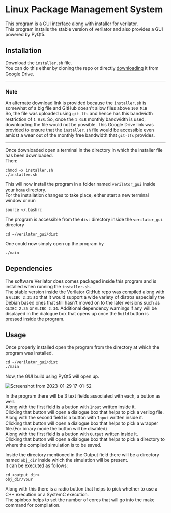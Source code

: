 # Linux Package Management System

This program is a GUI interface along with installer for verilator.  
This program installs the stable version of verilator and also provides a GUI powered by PyQt5.

## Installation  
Download the `installer.sh` file.  
You can do this either by cloning the repo or directly <a href="https://drive.google.com/file/d/1AkqBEJUibjA4ZIwpWgtK0qmLdnGohpCo/view?usp=share_link">downloading</a> it from Google Drive.

<hr>

### Note
An alternate download link is provided because the `installer.sh` is somewhat of a big file and GitHub doesn't allow files above `100 MiB`  
So, the file was uploaded using `git-lfs` and hence has this bandwidth restriction of `1 GiB`. So, once the `1 GiB` monthly bandwidth is used, downloading the file would not be possible. This Google Drive link was provided to ensure that the `installer.sh` file would be accessible even amidst a wear out of the monthly free bandwidth that `git-lfs` provides.  
<hr>  


Once downloaded open a terminal in the directory in which the installer file has been downloaded.  
Then:
```
chmod +x installer.sh
./installer.sh
```
This will now install the program in a folder named `verilator_gui` inside your `home` directory.  
For the installation changes to take place, either start a new terminal window or run  
```
source ~/.bashrc
```  
The program is accessible from the `dist` directory inside the `verilator_gui` directory  
```
cd ~/verilator_gui/dist
```

One could now simply open up the program by
```
./main
```
## Dependencies

The software Verilator does comes packaged inside this program and is installed when running the `installer.sh`.  
The stable version inside the Verilator GitHub repo was compiled along with a `GLIBC 2.31` so that it would support a wide variety of distros especially the Debian based ones that still hasn't moved on to the later versions such as `GLIBC 2.35` or `GLIBC 2.34`.
Additional dependency warnings if any will be displayed in the dialogue box that opens up once the `Build` button is pressed inside the program.

## Usage

Once properly installed open the program from the directory at which the program was installed.
```
cd ~/verilator_gui/dist
./main
```

Now, the GUI build using PyQt5 will open up.  
  
![Screenshot from 2023-01-29 17-01-52](https://user-images.githubusercontent.com/49746983/215323242-da1021d4-2600-46c3-a084-2927f586cdbd.png)

  
In the program there will be 3 text fields associated with each, a button as well.  
Along with the first field is a button with `Input` written inside it.  
Clicking that button will open a dialogue box that helps to pick a verilog file.  
Along with the second field is a button with `Input` written inside it.  
Clicking that button will open a dialogue box that helps to pick a wrapper file.(For binary mode the button will be disabled)  
Along with the first field is a button with `Output` written inside it.  
Clicking that button will open a dialogue box that helps to pick a directory to where the compiled simulation is to be saved.

Inside the directory mentioned in the Output field there will be a directory named `obj_dir` inside which the simulation will be present.  
It can be executed as follows:
```
cd <output dir>
obj_dir/Vour
```
  
Along with this there is a radio button that helps to pick whether to use a C++ execution or a SystemC execution.  
The spinbox helps to set the number of cores that will go into the make command for compilation.

